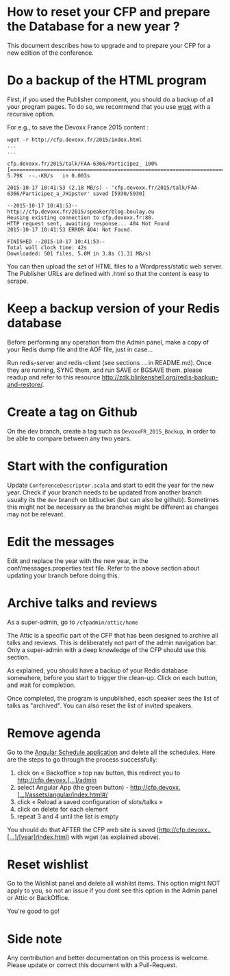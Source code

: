 # How to reset your CFP and prepare the Database for a new year ?

This document describes how to upgrade and to prepare your CFP for a new edition of the conference. 

# Do a backup of the HTML program

First, if you used the Publisher component, you should do a backup of all your program pages. To do so, we recommend that you use [wget](http://linuxreviews.org/quicktips/wget/) with a recursive option. 
 
For e.g., to save the Devoxx France 2015 content : 

    wget -r http://cfp.devoxx.fr/2015/index.html
    ...
    ...
    
    cfp.devoxx.fr/2015/talk/FAA-6366/Participez_ 100%[================================================================================================>]   5.79K  --.-KB/s   in 0.003s 
    
    2015-10-17 10:41:53 (2.18 MB/s) - 'cfp.devoxx.fr/2015/talk/FAA-6366/Participez_a_JHipster' saved [5930/5930]
    
    --2015-10-17 10:41:53--  http://cfp.devoxx.fr/2015/speaker/blog.boulay.eu
    Reusing existing connection to cfp.devoxx.fr:80.
    HTTP request sent, awaiting response... 404 Not Found
    2015-10-17 10:41:53 ERROR 404: Not Found.
    
    FINISHED --2015-10-17 10:41:53--
    Total wall clock time: 42s
    Downloaded: 501 files, 5.0M in 3.8s (1.31 MB/s)
    
You can then upload the set of HTML files to a Wordpress/static web server. The Publisher URLs are defined with .html so that the content is easy to scrape.
    
# Keep a backup version of your Redis database

Before performing any operation from the Admin panel, make a copy of your Redis dump file and the AOF file, just in case...

Run redis-server and redis-client (see sections ... in README.md). Once they are running, SYNC them, and run SAVE or BGSAVE them. please readup and refer to this resource http://zdk.blinkenshell.org/redis-backup-and-restore/.

# Create a tag on Github

On the dev branch, create a tag such as `DevoxxFR_2015_Backup`, in order to be able to compare between any two years.

# Start with the configuration 

Update `ConferenceDescriptor.scala` and start to edit the year for the new year. Check if your branch needs to be updated from another branch usually its the ```dev``` branch on bitbucket (but can also be github). Sometimes this might not be necessary as the branches might be different as changes may not be relevant.

# Edit the messages

Edit and replace the year with the new year, in the conf/messages.properties text file. Refer to the above section about updating your branch before doing this. 

# Archive talks and reviews

As a super-admin, go to `/cfpadmin/attic/home` 

The Attic is a specific part of the CFP that has been designed to archive all talks and reviews. This is deliberately not part of the admin navigation bar. Only a super-admin with a deep knowledge of the CFP should use this section.

As explained, you should have a backup of your Redis database somewhere, before you start to trigger the clean-up.
Click on each button, and wait for completion.

Once completed, the program is unpublished, each speaker sees the list of talks as "archived". You can also reset the list of invited speakers.

# Remove agenda

Go to the [Angular Schedule application](/assets/angular/index.html) and delete all the schedules. Here are the steps to go through the process successfully:

1) click on « Backoffice » top nav button, this redirect you to http://cfp.devoxx.[...]/admin
2) select Angular App (the green button) - http://cfp.devoxx.[...]/assets/angular/index.html#/
3) click « Reload a saved configuration of slots/talks »
4) click on delete for each element
5) repeat 3 and 4 until the list is empty

You should do that AFTER the CFP web site is saved (http://cfp.devoxx..[...]/[year]/index.html) with wget (as explained above).

# Reset wishlist

Go to the Wishlist panel and delete all wishlist items. This option might NOT apply to you, so not an issue if you dont see this option in the Admin panel or Attic or BackOffice.

You're good to go!

# Side note 

Any contribution and better documentation on this process is welcome.
Please update or correct this document with a Pull-Request. 
